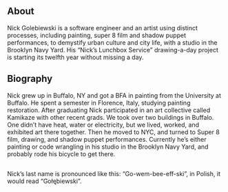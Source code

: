 ## About

Nick Golebiewski is a software engineer and an artist using distinct processes, including painting, super 8 film and shadow puppet performances, to demystify urban culture and city life, with a studio in the Brooklyn Navy Yard. His “Nick’s Lunchbox Service” drawing-a-day project is starting its twelfth year without missing a day.

## Biography

Nick grew up in Buffalo, NY and got a BFA in painting from the University at Buffalo. He spent a semester in Florence, Italy, studying painting restoration. After graduating Nick participated in an art collective called Kamikaze with other recent grads. We took over two buildings in Buffalo. One didn’t have heat, water or electricity, but we lived, worked, and exhibited art there together. Then he moved to NYC, and turned to Super 8 film, drawing, and shadow puppet performances. Currently he’s either painting or code wrangling in his studio in the Brooklyn Navy Yard, and probably rode his bicycle to get there.

## 

Nick’s last name is pronounced like this: “Go-wem-bee-eff-ski”, in Polish, it would read “Gołębiewski”.